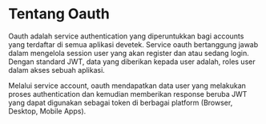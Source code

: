 # Tentang Oauth

Oauth adalah service authentication yang diperuntukkan bagi accounts yang terdaftar di semua aplikasi devetek. Service oauth bertanggung jawab dalam mengelola session user yang akan register dan atau sedang login. Dengan standard JWT, data yang diberikan kepada user adalah, roles user dalam akses sebuah aplikasi.

Melalui service account, oauth mendapatkan data user yang melakukan proses authentication dan kemudian memberikan response beruba JWT yang dapat digunakan sebagai token di berbagai platform (Browser, Desktop, Mobile Apps).
